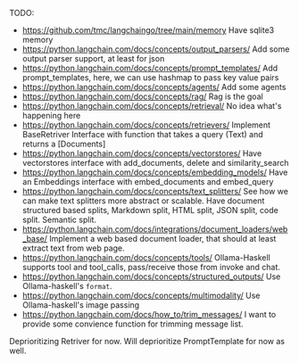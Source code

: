 TODO:
 - https://github.com/tmc/langchaingo/tree/main/memory
   Have sqlite3 memory
 - https://python.langchain.com/docs/concepts/output_parsers/
   Add some output parser support, at least for json
 - https://python.langchain.com/docs/concepts/prompt_templates/
   Add prompt_templates, here, we can use hashmap to pass key value pairs
 - https://python.langchain.com/docs/concepts/agents/
   Add some agents
 - https://python.langchain.com/docs/concepts/rag/
   Rag is the goal
 - https://python.langchain.com/docs/concepts/retrieval/
   No idea what's happening here
 - https://python.langchain.com/docs/concepts/retrievers/
   Implement BaseRetriver Interface with function that takes a query (Text) and returns a [Documents]
 - https://python.langchain.com/docs/concepts/vectorstores/
   Have vectorstores interface with add_documents, delete and similarity_search
 - https://python.langchain.com/docs/concepts/embedding_models/
   Have an Embeddings interface with embed_documents and embed_query
 - https://python.langchain.com/docs/concepts/text_splitters/
   See how we can make text splitters more abstract or scalable. 
   Have document structured based splits, Markdown split, HTML split, JSON split, code split.
   Semantic split.
 - https://python.langchain.com/docs/integrations/document_loaders/web_base/
   Implement a web based document loader, that should at least extract text from web page.
 - https://python.langchain.com/docs/concepts/tools/
   Ollama-Haskell supports tool and tool_calls, pass/receive those from invoke and chat.
 - https://python.langchain.com/docs/concepts/structured_outputs/
   Use Ollama-haskell's `format`.
 - https://python.langchain.com/docs/concepts/multimodality/
   Use Ollama-haskell's image passing
 - https://python.langchain.com/docs/how_to/trim_messages/
    I want to provide some convience function for trimming message list.

Deprioritizing Retriver for now.
Will deprioritize PromptTemplate for now as well.